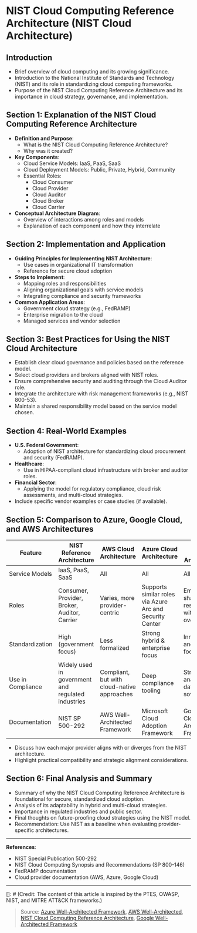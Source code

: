 # NIST Cloud Computing Reference Architecture (NIST Cloud Architecture)

## Introduction
- Brief overview of cloud computing and its growing significance.
- Introduction to the National Institute of Standards and Technology (NIST) and its role in standardizing cloud computing frameworks.
- Purpose of the NIST Cloud Computing Reference Architecture and its importance in cloud strategy, governance, and implementation.

## Section 1: Explanation of the NIST Cloud Computing Reference Architecture
- **Definition and Purpose**:
  - What is the NIST Cloud Computing Reference Architecture?
  - Why was it created?
- **Key Components**:
  - Cloud Service Models: IaaS, PaaS, SaaS
  - Cloud Deployment Models: Public, Private, Hybrid, Community
  - Essential Roles:
    - Cloud Consumer
    - Cloud Provider
    - Cloud Auditor
    - Cloud Broker
    - Cloud Carrier
- **Conceptual Architecture Diagram**:
  - Overview of interactions among roles and models
  - Explanation of each component and how they interrelate

## Section 2: Implementation and Application
- **Guiding Principles for Implementing NIST Architecture**:
  - Use cases in organizational IT transformation
  - Reference for secure cloud adoption
- **Steps to Implement**:
  - Mapping roles and responsibilities
  - Aligning organizational goals with service models
  - Integrating compliance and security frameworks
- **Common Application Areas**:
  - Government cloud strategy (e.g., FedRAMP)
  - Enterprise migration to the cloud
  - Managed services and vendor selection

## Section 3: Best Practices for Using the NIST Cloud Architecture
- Establish clear cloud governance and policies based on the reference model.
- Select cloud providers and brokers aligned with NIST roles.
- Ensure comprehensive security and auditing through the Cloud Auditor role.
- Integrate the architecture with risk management frameworks (e.g., NIST 800-53).
- Maintain a shared responsibility model based on the service model chosen.

## Section 4: Real-World Examples
- **U.S. Federal Government**:
  - Adoption of NIST architecture for standardizing cloud procurement and security (FedRAMP).
- **Healthcare**:
  - Use in HIPAA-compliant cloud infrastructure with broker and auditor roles.
- **Financial Sector**:
  - Applying the model for regulatory compliance, cloud risk assessments, and multi-cloud strategies.
- Include specific vendor examples or case studies (if available).

## Section 5: Comparison to Azure, Google Cloud, and AWS Architectures
| Feature | NIST Reference Architecture | AWS Cloud Architecture | Azure Cloud Architecture | Google Cloud Architecture |
|--------|-----------------------------|-------------------------|---------------------------|----------------------------|
| Service Models | IaaS, PaaS, SaaS | All | All | All |
| Roles | Consumer, Provider, Broker, Auditor, Carrier | Varies, more provider-centric | Supports similar roles via Azure Arc and Security Center | Emphasizes shared responsibility with some overlap |
| Standardization | High (government focus) | Less formalized | Strong hybrid & enterprise focus | Innovation and AI-first focus |
| Use in Compliance | Widely used in government and regulated industries | Compliant, but with cloud-native approaches | Deep compliance tooling | Strong on analytics and data sovereignty |
| Documentation | NIST SP 500-292 | AWS Well-Architected Framework | Microsoft Cloud Adoption Framework | Google Cloud Architecture Framework |

- Discuss how each major provider aligns with or diverges from the NIST architecture.
- Highlight practical compatibility and strategic alignment considerations.

## Section 6: Final Analysis and Summary
- Summary of why the NIST Cloud Computing Reference Architecture is foundational for secure, standardized cloud adoption.
- Analysis of its adaptability in hybrid and multi-cloud strategies.
- Importance in regulated industries and public sector.
- Final thoughts on future-proofing cloud strategies using the NIST model.
- Recommendation: Use NIST as a baseline when evaluating provider-specific architectures.

---

**References**:
- NIST Special Publication 500-292
- NIST Cloud Computing Synopsis and Recommendations (SP 800-146)
- FedRAMP documentation
- Cloud provider documentation (AWS, Azure, Google Cloud)

---

[]: # (Credit: The content of this article is inspired by the PTES, OWASP, NIST, and MITRE ATT&CK frameworks.)

> Source: [Azure Well-Architected Framework](https://learn.microsoft.com/en-us/azure/well-architected/), [AWS Well-Architected](https://aws.amazon.com/de/architecture/well-architected), [NIST Cloud Computing Reference Architecture](https://nvlpubs.nist.gov/nistpubs/Legacy/SP/nistspecialpublication500-292.pdf), [Google Well-Architected Framework](https://cloud.google.com/architecture/framework)